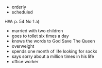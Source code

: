 - orderly
- scheduled

HW: p. 54 No 1 a)

- married with two children
- goes to toilet six times a day
- knows the words to God Save The Queen
- overweight
- spends one month of life looking for socks
- says sorry about a million times in his life
- office worker